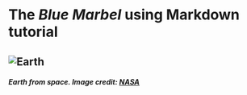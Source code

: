# **The _Blue Marbel_ using Markdown tutorial**

## ![Earth](https://cdn.mos.cms.futurecdn.net/FaWKMJQnr2PFcYCmEyfiTm-650-80.jpg.webp)
##### Earth from space. Image credit: [NASA](https://www.nasa.gov/) 
